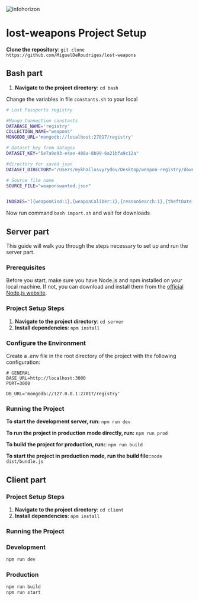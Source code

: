 ![Infohorizon](https://cronitor.io/badges/4ljCLp/production/HXRuC_irYErzR404JyPAMwj21Js.svg)

# lost-weapons Project Setup

**Clone the repository**: `git clone https://github.com/MiguelDeRoudriges/lost-weapons`

## Bash part

1. **Navigate to the project directory**: `cd bash`

Change the variables in file `constants.sh` to your local

```constants.sh
# Lost Passports registry

#Mongo Connection constants
DATABASE_NAME='registry'
COLLECTION_NAME="weapons"
MONGODB_URL='mongodb://localhost:27017/registry'

# Dataset key from datagov
DATASET_KEY="5e7a9e93-e4ae-408a-8b99-6a21bfa9c12a"

#directory for saved json
DATASET_DIRECTORY="/Users/mykhailosvyrydov/Desktop/weapon-registry/downloads/weapons"

# Source file name
SOURCE_FILE="weaponswanted.json"


INDEXES="[{weaponKind:1},{weaponCaliber:1},{reasonSearch:1},{theftDate:'text'},{insertDate:1},{weaponNumber:1},{weaponSeries:1}]"
```

Now run command `bash import.sh` and wait for downloads

## Server part

This guide will walk you through the steps necessary to set up and run the server part.

### Prerequisites

Before you start, make sure you have Node.js and npm installed on your local machine. If not, you can download and install them from the [official Node.js website](https://nodejs.org/en/download/).

### Project Setup Steps

1. **Navigate to the project directory**: `cd server`
2. **Install dependencies**: `npm install`

### Configure the Environment

Create a .env file in the root directory of the project with the following configuration:

```env
# GENERAL
BASE_URL=http://localhost:3000
PORT=3000

DB_URL='mongodb://127.0.0.1:27017/registry'

```

### Running the Project

**To start the development server, run:** `npm run dev`

**To run the project in production mode directly, run:** `npm run prod`

**To build the project for production, run:**: `npm run build`

**To start the project in production mode, run the build file:**:`node dist/bundle.js`

## Client part

### Project Setup Steps

1. **Navigate to the project directory**: `cd client`
2. **Install dependencies**: `npm install`

### Running the Project

### Development
```haskell
npm run dev
```

### Production

```haskell
npm run build
npm run start
```




